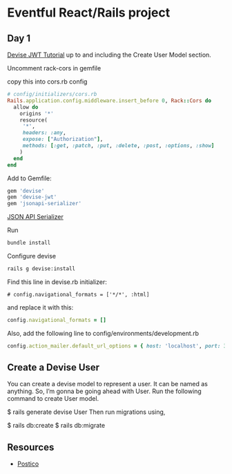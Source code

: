 # Eventful React/Rails project

## Day 1

[Devise JWT Tutorial](https://github.com/dakotalmartinez/rails-devise-jwt-tutorial) up to and including the Create User Model section.

Uncomment rack-cors in gemfile

copy this into cors.rb config

```rb
# config/initializers/cors.rb
Rails.application.config.middleware.insert_before 0, Rack::Cors do
  allow do
    origins '*'
    resource(
     '*',
     headers: :any,
     expose: ["Authorization"],
     methods: [:get, :patch, :put, :delete, :post, :options, :show]
    )
  end
end
```

Add to Gemfile:
```rb
gem 'devise'
gem 'devise-jwt'
gem 'jsonapi-serializer'
```

[JSON API Serializer](https://github.com/jsonapi-serializer/jsonapi-serializer)

Run 
```bash
bundle install
```

Configure devise

```bash
rails g devise:install
```

Find this line in devise.rb initializer:
 
```
# config.navigational_formats = ['*/*', :html]
```
and replace it with this:

```rb
config.navigational_formats = []
```


Also, add the following line to config/environments/development.rb

```rb
config.action_mailer.default_url_options = { host: 'localhost', port: 3000 }
```

## Create a Devise User

You can create a devise model to represent a user. It can be named as anything. So, I’m gonna be going ahead with User. Run the following command to create User model.

$ rails generate devise User
Then run migrations using,

$ rails db:create
$ rails db:migrate

## Resources

- [Postico](https://eggerapps.at/postico/)